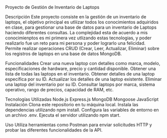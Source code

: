 
Proyecto de Gestión de Inventario de Laptops

Descripción
Este proyecto consiste en la gestión de un inventario de laptops, el objetivo principal es utliizar todos los conocimientos adquiridos en clase, para gestionar una base de datos para un inventario de Laptops haciendo diferentes consultas.
La complejidad esta de acuerdo a mis conocimienptos es mi primera vez utlizando estas tecnologias, y poder realizarlo fue un reto para mi persona y poder lograrlo una felicidad.
Permite realizar operaciones CRUD (Crear, Leer, Actualizar, Eliminar) sobre los registros de laptops en una base de datos MongoDB.

Funcionalidades
Crear una nueva laptop con detalles como marca, modelo, especificaciones de hardware, precio y cantidad disponible.
Obtener una lista de todas las laptops en el inventario.
Obtener detalles de una laptop específica por su ID.
Actualizar los detalles de una laptop existente.
Eliminar una laptop del inventario por su ID.
Consultar laptops por marca, sistema operativo, rango de precios, capacidad de RAM, etc.

Tecnologías Utilizadas
Node.js
Express.js
MongoDB
Mongoose
JavaScript
Instalación
Clona este repositorio en tu máquina local.
Instala las dependencias utilizando npm install.
Configura las variables de entorno en un archivo .env.
Ejecuta el servidor utilizando npm start.

Uso
Utiliza herramientas como Postman para enviar solicitudes HTTP y probar las diferentes funcionalidades de la API.
